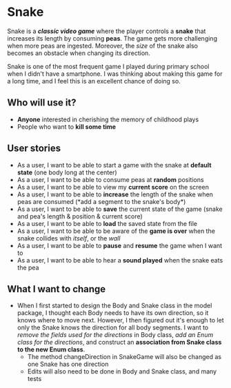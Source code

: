 # Snake

Snake is a ***classic video game*** where the player controls a **snake** that increases its length by consuming 
**peas**. The game gets more challenging when more peas are ingested. Moreover, the 
*size* of the snake also becomes an obstacle when changing its direction. 

Snake is one of the most frequent game I played during primary school when I didn't have a smartphone. I was thinking 
about making this game for a long time, and I feel this is an excellent chance of doing so. 

## Who will use it?

- **Anyone** interested in cherishing the memory of childhood plays
- People who want to **kill some time**

## User stories

- As a user, I want to be able to start a game with the snake at **default state** (one body long at the center)
- As a user, I want to be able to consume peas at **random** positions
- As a user, I want to be able to view my **current score** on the screen
- As a user, I want to be able to **increase** the length of the snake when peas are consumed (\*add a segment to the 
snake's body\*)
- As a user, I want to be able to **save** the current state of the game
(snake and pea's length & position & current score)
- As a user, I want to be able to **load** the saved state from the file
- As a user, I want to be able to be aware of the **game is over** when the snake collides with *itself*, or the *wall*
- As a user, I want to be able to **pause** and **resume** the game when I want to
- As a user, I want to be able to hear a **sound played** when the snake eats the pea

## What I want to change

- When I first started to design the Body and Snake class in the model package, I thought each Body needs to have its
own direction, so it knows where to move next. However, I then figured out it's enough to let only the Snake knows 
the direction for all body segments. I want to *remove the fields used for the directions* in Body class, *add an Enum 
class for the directions*, and construct an **association from Snake class to the new Enum class**. 
	- The method changeDirection in SnakeGame will also be changed as one Snake has one direction
	- Edits will also need to be done in Body and Snake class, and many tests
